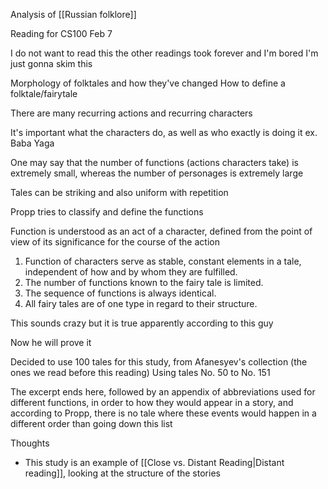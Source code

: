 Analysis of [[Russian folklore]]

Reading for CS100 Feb 7

I do not want to read this the other readings took forever and I'm bored I'm just gonna skim this


Morphology of folktales and how they've changed
How to define a folktale/fairytale

There are many recurring actions and recurring characters

It's important what the characters do, as well as who exactly is doing it
ex. Baba Yaga

One may say that the number of functions (actions characters take) is extremely small, whereas the number of personages is extremely large

Tales can be striking and also uniform with repetition

Propp tries to classify and define the functions

Function is understood as an act of a character, defined from the point of view of its significance for the course of the action

1. Function of characters serve as stable, constant elements in a tale, independent of how and by whom they are fulfilled.
2. The number of functions known to the fairy tale is limited.
3. The sequence of functions is always identical.
4. All fairy tales are of one type in regard to their structure.

This sounds crazy but it is true apparently according to this guy

Now he will prove it

Decided to use 100 tales for this study, from Afanesyev's collection (the ones we read before this reading)
Using tales No. 50 to No. 151

The excerpt ends here, followed by an appendix of abbreviations used for different functions, in order to how they would appear in a story, and according to Propp, there is no tale where these events would happen in a different order than going down this list


Thoughts
- This study is an example of [[Close vs. Distant Reading|Distant reading]], looking at the structure of the stories